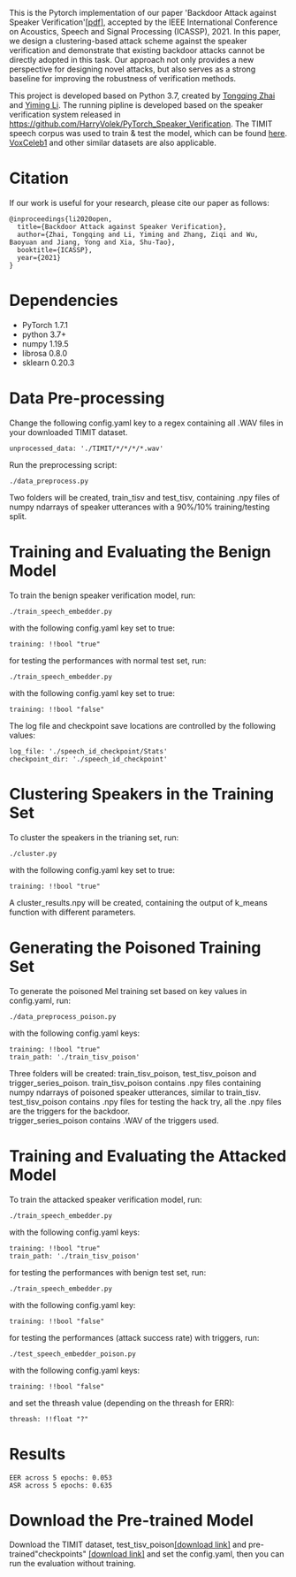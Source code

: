 
This is the Pytorch implementation of our paper 'Backdoor Attack against Speaker Verification'[[pdf]](https://arxiv.org/abs/2010.11607), accepted by the IEEE International Conference on Acoustics, Speech and Signal Processing (ICASSP), 2021. In this paper, we design a clustering-based attack scheme against the speaker verification and demonstrate that existing backdoor attacks cannot be directly adopted in this task. Our approach not only provides a new perspective for designing novel attacks, but also serves as a strong baseline for improving the robustness of verification methods.

This project is developed based on Python 3.7, created by [Tongqing Zhai](https://github.com/zhaitongqing233) and [Yiming Li](http://liyiming.tech/). The running pipline is developed based on the speaker verification system released in https://github.com/HarryVolek/PyTorch_Speaker_Verification. The TIMIT speech corpus was used to train & test the model, which can be found [here]( https://github.com/philipperemy/timit). [VoxCeleb1](https://www.robots.ox.ac.uk/~vgg/data/voxceleb/) and other similar datasets are also applicable.

# Citation
If our work is useful for your research, please cite our paper as follows:
```
@inproceedings{li2020open,
  title={Backdoor Attack against Speaker Verification},
  author={Zhai, Tongqing and Li, Yiming and Zhang, Ziqi and Wu, Baoyuan and Jiang, Yong and Xia, Shu-Tao},
  booktitle={ICASSP},
  year={2021}
}
```

# Dependencies
* PyTorch 1.7.1
* python 3.7+
* numpy 1.19.5
* librosa 0.8.0
* sklearn 0.20.3

# Data Pre-processing

Change the following config.yaml key to a regex containing all .WAV files in your downloaded TIMIT dataset. 
```
unprocessed_data: './TIMIT/*/*/*/*.wav'
```
Run the preprocessing script:
```
./data_preprocess.py 
```
Two folders will be created, train_tisv and test_tisv, containing .npy files of numpy ndarrays of speaker utterances with a 90%/10% training/testing split.

# Training and Evaluating the Benign Model

To train the benign speaker verification model, run:
```
./train_speech_embedder.py 
```
with the following config.yaml key set to true:
```
training: !!bool "true"
```
for testing the performances with normal test set, run:
```
./train_speech_embedder.py 
```
with the following config.yaml key set to true:
```
training: !!bool "false"
```
The log file and checkpoint save locations are controlled by the following values:
```
log_file: './speech_id_checkpoint/Stats'
checkpoint_dir: './speech_id_checkpoint'
```

# Clustering Speakers in the Training Set

To cluster the speakers in the trianing set, run:
```
./cluster.py 
```
with the following config.yaml key set to true:
```
training: !!bool "true"
```
A cluster_results.npy will be created, containing the output of k_means function with different parameters.

# Generating the Poisoned Training Set

To generate the poisoned Mel training set based on key values in config.yaml, run:
```
./data_preprocess_poison.py 
```
with the following config.yaml keys:
```
training: !!bool "true"
train_path: './train_tisv_poison'
```

Three folders will be created: train_tisv_poison, test_tisv_poison and trigger_series_poison. train_tisv_poison contains .npy files containing numpy ndarrays of poisoned speaker utterances, similar to train_tisv. test_tisv_poison contains .npy files for testing the hack try, all the .npy files are the triggers for the backdoor.     
trigger_series_poison contains .WAV of the triggers used.    

# Training and Evaluating the Attacked Model

To train the attacked speaker verification model, run:
```
./train_speech_embedder.py 
```
with the following config.yaml keys:
```
training: !!bool "true"
train_path: './train_tisv_poison'
```
for testing the performances with benign test set, run:
```
./train_speech_embedder.py 
```
with the following config.yaml key:
```
training: !!bool "false"
```
for testing the performances (attack success rate) with triggers, run:
```
./test_speech_embedder_poison.py 
```
with the following config.yaml keys:
```
training: !!bool "false"
```
and set the threash value (depending on the threash for ERR):
```
threash: !!float "?"
```

# Results
```
EER across 5 epochs: 0.053
ASR across 5 epochs: 0.635
```

# Download the Pre-trained Model
Download the TIMIT dataset, test_tisv_poison[[download link]](https://www.dropbox.com/s/kwqb23jiqk4tnof/test_tisv_poison.zip?dl=0) and pre-trained"checkpoints" [[download link]](https://www.dropbox.com/s/bos2z5e2nirlzvi/final_epoch_950_batch_id_283.model?dl=0) and set the config.yaml, then you can run the evaluation without training.

